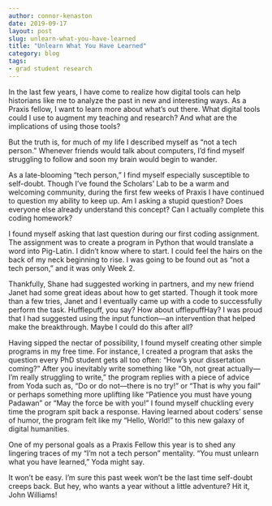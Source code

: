 ```yaml
---
author: connor-kenaston
date: 2019-09-17
layout: post
slug: unlearn-what-you-have-learned
title: "Unlearn What You Have Learned"
category: blog
tags:
- grad student research 
---
```

In the last few years, I have come to realize how digital tools can help historians like me to analyze the past in new and interesting ways. As a Praxis fellow, I want to learn more about what’s out there. What digital tools could I use to augment my teaching and research? And what are the implications of using those tools? 

But the truth is, for much of my life I described myself as “not a tech person.” Whenever friends would talk about computers, I’d find myself struggling to follow and soon my brain would begin to wander. 

As a late-blooming “tech person,” I find myself especially susceptible to self-doubt. Though I’ve found the Scholars’ Lab to be a warm and welcoming community, during the first few weeks of Praxis I have continued to question my ability to keep up. Am I asking a stupid question? Does everyone else already understand this concept? Can I actually complete this coding homework?

I found myself asking that last question during our first coding assignment. The assignment was to create a program in Python that would translate a word into Pig-Latin. I didn’t know where to start. I could feel the hairs on the back of my neck beginning to rise. I was going to be found out as “not a tech person,” and it was only Week 2. 

Thankfully, Shane had suggested working in partners, and my new friend Janet had some great ideas about how to get started. Though it took more than a few tries, Janet and I eventually came up with a code to successfully perform the task. Hufflepuff, you say? How about ufflepuffHay? I was proud that I had suggested using the input function—an intervention that helped make the breakthrough. Maybe I could do this after all?

Having sipped the nectar of possibility, I found myself creating other simple programs in my free time. For instance, I created a program that asks the question every PhD student gets all too often: “How’s your dissertation coming?” After you inevitably write something like “Oh, not great actually—I’m really struggling to write,” the program replies with a piece of advice from Yoda such as, “Do or do not—there is no try!” or “That is why you fail” or perhaps something more uplifting like “Patience you must have young Padawan” or “May the force be with you!” I found myself chuckling every time the program spit back a response. Having learned about coders’ sense of humor, the program felt like my “Hello, World!” to this new galaxy of digital humanities.

One of my personal goals as a Praxis Fellow this year is to shed any lingering traces of my “I’m not a tech person” mentality. “You must unlearn what you have learned,” Yoda might say. 

It won’t be easy. I’m sure this past week won’t be the last time self-doubt creeps back. But hey, who wants a year without a little adventure? Hit it, John Williams! 
